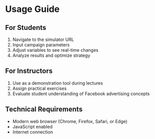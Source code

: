 # Usage Guide

## For Students
1. Navigate to the simulator URL
2. Input campaign parameters
3. Adjust variables to see real-time changes
4. Analyze results and optimize strategy

## For Instructors
1. Use as a demonstration tool during lectures
2. Assign practical exercises
3. Evaluate student understanding of Facebook advertising concepts

## Technical Requirements
- Modern web browser (Chrome, Firefox, Safari, or Edge)
- JavaScript enabled
- Internet connection
